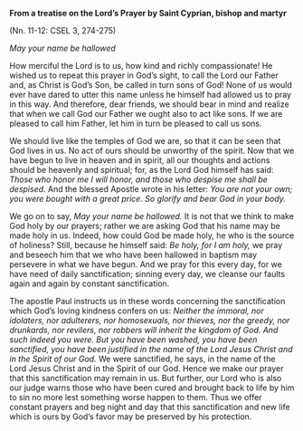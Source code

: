 

**From a treatise on the Lord’s Prayer by Saint Cyprian, bishop and martyr**

(Nn. 11-12: CSEL 3, 274-275)

_May your name be hallowed_

How merciful the Lord is to us, how kind and richly compassionate! He wished us to repeat this prayer in God’s sight, to call the Lord our Father and, as Christ is God’s Son, be called in turn sons of God! None of us would ever have dared to utter this name unless he himself had allowed us to pray in this way. And therefore, dear friends, we should bear in mind and realize that when we call God our Father we ought also to act like sons. If we are pleased to call him Father, let him in turn be pleased to call us sons.

We should live like the temples of God we are, so that it can be seen that God lives in us. No act of ours should be unworthy of the spirit. Now that we have begun to live in heaven and in spirit, all our thoughts and actions should be heavenly and spiritual; for, as the Lord God himself has said: _Those who honor me I will honor, and those who despise me shall be despised._ And the blessed Apostle wrote in his letter: _You are not your own; you were bought with a great price. So glorify and bear God in your body._

We go on to say, _May your name be hallowed._ It is not that we think to make God holy by our prayers; rather we are asking God that his name may be made holy in us. Indeed, how could God be made holy, he who is the source of holiness? Still, because he himself said: _Be holy, for I am holy,_ we pray and beseech him that we who have been hallowed in baptism may persevere in what we have begun. And we pray for this every day, for we have need of daily sanctification; sinning every day, we cleanse our faults again and again by constant sanctification.

The apostle Paul instructs us in these words concerning the sanctification which God’s loving kindness confers on us: _Neither the immoral, nor idolaters, nor adulterers, nor homosexuals, nor thieves, nor the greedy, nor drunkards, nor revilers, nor robbers will inherit the kingdom of God. And such indeed you were. But you have been washed, you have been sanctified, you have been justified in the name of the Lord Jesus Christ and in the Spirit of our God._ We were sanctified, he says, in the name of the Lord Jesus Christ and in the Spirit of our God. Hence we make our prayer that this sanctification may remain in us. But further, our Lord who is also our judge warns those who have been cured and brought back to life by him to sin no more lest something worse happen to them. Thus we offer constant prayers and beg night and day that this sanctification and new life which is ours by God’s favor may be preserved by his protection.

